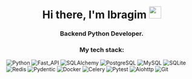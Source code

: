 <h1 align="center">Hi there, I'm Ibragim
<img src="https://github.com/blackcater/blackcater/raw/main/images/Hi.gif" height="32"/></h1>
<h3 align="center">Backend Python Developer.</h3>

<h3 align="center">My tech stack: </h3>

![Python](https://img.shields.io/badge/Python-3776AB.svg?style=for-the-badge&logo=python&logoColor=white)
![Fast_API](https://img.shields.io/badge/Fast_API-009688.svg?style=for-the-badge&logo=fastapi&logoColor=white)
![SQLAlchemy](https://img.shields.io/badge/SQLAlchemy-D71F00.svg?style=for-the-badge&logo=sqlalchemy&logoColor=white)
![PostgreSQL](https://img.shields.io/badge/PostgreSQL-4169E1.svg?style=for-the-badge&logo=postgresql&logoColor=white)
![MySQL](https://img.shields.io/badge/MySQL-4479A1.svg?style=for-the-badge&logo=mysql&logoColor=white)
![SQLite](https://img.shields.io/badge/SQLite-003B57.svg?style=for-the-badge&logo=sqlite&logoColor=white)
![Redis](https://img.shields.io/badge/Redis-DC382D.svg?style=for-the-badge&logo=redis&logoColor=white)
![Pydentic](https://img.shields.io/badge/Pydentic-E92063.svg?style=for-the-badge&logo=pydantic&logoColor=white)
![Docker](https://img.shields.io/badge/Docker-2496ED.svg?style=for-the-badge&logo=docker&logoColor=white)
![Celery](https://img.shields.io/badge/Celery-37814A.svg?style=for-the-badge&logo=Celery&logoColor=white)
![Pytest](https://img.shields.io/badge/Pytest-0A9EDC.svg?style=for-the-badge&logo=pytest&logoColor=white)
![Aiohttp](https://img.shields.io/badge/aiohttp-2C5BB4.svg?style=for-the-badge&logo=aiohttp&logoColor=white)
![Git](https://img.shields.io/badge/Git-F05032.svg?style=for-the-badge&logo=git&logoColor=white)
